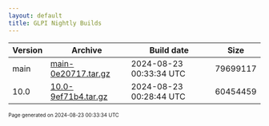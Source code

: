 ```yaml
---
layout: default
title: GLPI Nightly Builds
---
```


Version|Archive|Build date|Size
---|---|---|---
main|[main-0e20717.tar.gz](main-0e20717.tar.gz)|2024-08-23 00:33:34 UTC|79699117
10.0|[10.0-9ef71b4.tar.gz](10.0-9ef71b4.tar.gz)|2024-08-23 00:28:44 UTC|60454459

<font size="1">Page generated on 2024-08-23 00:33:34 UTC</font>
